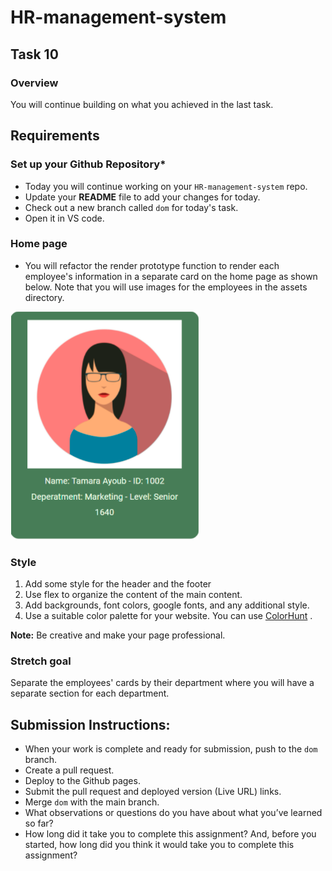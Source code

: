 # HR-management-system

## Task 10

### **Overview**

You will continue building on what you achieved in the last task.

## **Requirements**

### **Set up your Github Repository***

- Today you will continue working on your `HR-management-system` repo.
- Update your **README** file to add your changes for today.
- Check out a new branch called `dom` for today's task.
- Open it in VS code.

### **Home page**


- You will refactor the render prototype function to render each employee's information in a separate card on the home page as shown below. Note that you will use images for the employees in the assets directory.

![Card](assets/card.png)

### **Style**

1. Add some style for the header and the footer
2. Use flex to organize the content of the main content.
3. Add backgrounds, font colors, google fonts, and any additional style.
4. Use a suitable color palette for your website. You can use [ColorHunt](https://colorhunt.co) .

**Note:**
Be creative and make your page professional.

### **Stretch goal**

Separate the employees' cards by their department where you will have a separate section for each department.


## Submission Instructions:
- When your work is complete and ready for submission, push to the `dom` branch.
- Create a pull request.
- Deploy to the Github pages.
- Submit the pull request and deployed version (Live URL) links.
- Merge `dom` with the main branch.
- What observations or questions do you have about what you’ve learned so far?
- How long did it take you to complete this assignment? And, before you started, how long did you think it would take you to complete this assignment?
